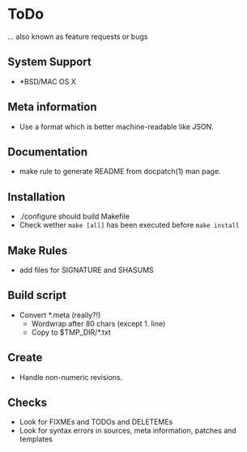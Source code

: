 #   ToDo

… also known as feature requests or bugs


##  System Support

*   *BSD/MAC OS X


##  Meta information

*   Use a format which is better machine-readable like JSON.


##  Documentation

*   make rule to generate README from docpatch(1) man page.


##  Installation

*   ./configure should build Makefile
*   Check wether `make [all]` has been executed before `make install`


##  Make Rules

*   add files for SIGNATURE and SHASUMS


##  Build script

*   Convert *.meta (really?!)
    *   Wordwrap after 80 chars (except 1. line)
    *   Copy to $TMP_DIR/*.txt


##  Create

*   Handle non-numeric revisions.


##  Checks

*   Look for FIXMEs and TODOs and DELETEMEs
*   Look for syntax errors in sources, meta information, patches and templates
